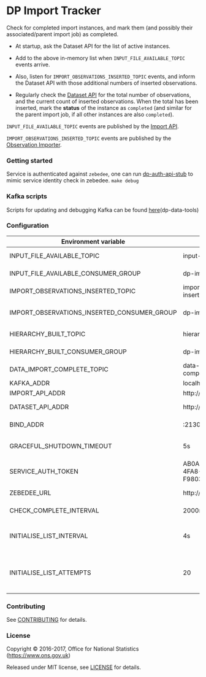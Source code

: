 DP Import Tracker
=================

Check for completed import instances, and mark them (and possibly
their associated/parent import job) as completed.

* At startup, ask the Dataset API for the list of active instances.

* Add to the above in-memory list when `INPUT_FILE_AVAILABLE_TOPIC` events arrive.

* Also, listen for `IMPORT_OBSERVATIONS_INSERTED_TOPIC` events,
and inform the Dataset API with those additional numbers of inserted observations.

* Regularly check the [Dataset API](../dp-dataset-api) for the total number of observations,
and the current count of inserted observations.  When the total has been
inserted, mark the **status** of the instance as `completed` (and similar
for the parent import job, if all other instances are also `completed`).

`INPUT_FILE_AVAILABLE_TOPIC` events are published by the [Import API](../dp-import-api).

`IMPORT_OBSERVATIONS_INSERTED_TOPIC` events are published by the
[Observation Importer](../dp-observation-importer).

### Getting started

Service is authenticated against `zebedee`, one can run [dp-auth-api-stub](https://github.com/ONSdigital/dp-auth-api-stub) to mimic
service identity check in zebedee.
`make debug`

### Kafka scripts

Scripts for updating and debugging Kafka can be found [here](https://github.com/ONSdigital/dp-data-tools)(dp-data-tools)

### Configuration

| Environment variable                        | Default                               | Description
| ------------------------------------------- | ------------------------------------- | -----------
| INPUT_FILE_AVAILABLE_TOPIC                  | input-file-available                  | topic name for import file available events
| INPUT_FILE_AVAILABLE_CONSUMER_GROUP         | dp-import-tracker                     | consumer group name for import file available events
| IMPORT_OBSERVATIONS_INSERTED_TOPIC          | import-observations-inserted          | topic name for numbers of inserted observations
| IMPORT_OBSERVATIONS_INSERTED_CONSUMER_GROUP | dp-import-tracker                     | consumer group name for numbers of inserted observations
| HIERARCHY_BUILT_TOPIC                       | hierarchy-built                       | topic name for built hierarchies
| HIERARCHY_BUILT_CONSUMER_GROUP              | dp-import-tracker                     | consumer group name for built hierarchies
| DATA_IMPORT_COMPLETE_TOPIC                  | data-import-complete                  | topic name for hierarchies ready to be imported
| KAFKA_ADDR                                  | localhost:9092                        | A list of kafka brokers
| IMPORT_API_ADDR                             | http://localhost:21800                | The address of Import API
| DATASET_API_ADDR                            | http://localhost:22000                | The address of Dataset API
| BIND_ADDR                                   | :21300                                | address to listen on for healthcheck requests
| GRACEFUL_SHUTDOWN_TIMEOUT                   | 5s                                    | how much grace time to allow when shutting down (time.duration)
| SERVICE_AUTH_TOKEN                          | AB0A5CFA-3C55-4FA8-AACC-F98039BED0AC  | The service authorization token
| ZEBEDEE_URL                                 | http://localhost:8082                 | The host name for Zebedee
| CHECK_COMPLETE_INTERVAL                     | 2000ms                                | how much time between checking for instances
| INITIALISE_LIST_INTERVAL                    | 4s                                    | on startup, if getting instance list fails, how much time to wait before retries
| INITIALISE_LIST_ATTEMPTS                    | 20                                    | on startup, how many times to retry for instances, before exiting, see INITIALISE_LIST_INTERVAL

### Contributing

See [CONTRIBUTING](CONTRIBUTING.md) for details.

### License

Copyright © 2016-2017, Office for National Statistics (https://www.ons.gov.uk)

Released under MIT license, see [LICENSE](LICENSE.md) for details.
